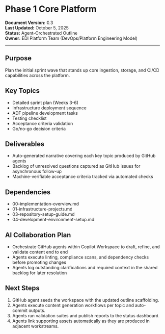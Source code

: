 # Phase 1  Core Platform

**Document Version:** 0.3  
**Last Updated:** October 5, 2025  
**Status:** Agent-Orchestrated Outline  
**Owner:** EDI Platform Team (DevOps/Platform Engineering Model)

---

## Purpose

Plan the initial sprint wave that stands up core ingestion, storage, and CI/CD capabilities across the platform.

## Key Topics

- Detailed sprint plan (Weeks 3-6)
- Infrastructure deployment sequence
- ADF pipeline development tasks
- Testing checklist
- Acceptance criteria validation
- Go/no-go decision criteria

## Deliverables

- Auto-generated narrative covering each key topic produced by GitHub agents
- Backlog of unresolved questions captured as GitHub issues for asynchronous follow-up
- Machine-verifiable acceptance criteria tracked via automated checks

## Dependencies

- 00-implementation-overview.md
- 01-infrastructure-projects.md
- 03-repository-setup-guide.md
- 04-development-environment-setup.md

## AI Collaboration Plan

- Orchestrate GitHub agents within Copilot Workspace to draft, refine, and validate content end to end
- Agents execute linting, compliance scans, and dependency checks before promoting changes
- Agents log outstanding clarifications and required context in the shared backlog for later resolution

## Next Steps

1. GitHub agent seeds the workspace with the updated outline scaffolding.
2. Agents execute content generation workflows per topic and auto-commit outputs.
3. Agents run validation suites and publish reports to the status dashboard.
4. Agents link supporting assets automatically as they are produced in adjacent workstreams.
